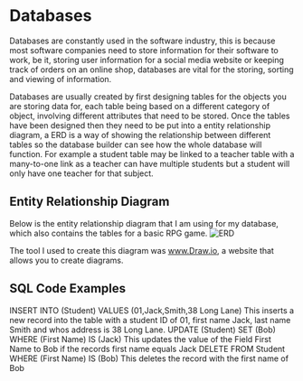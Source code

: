 # Databases
Databases are constantly used in the software industry, this is because most software companies need to store information for their software to work, be it, storing user information for a social media website or keeping track of orders on an online shop, databases are vital for the storing, sorting and viewing of information.

Databases are usually created by first designing tables for the objects you are storing data for, each table being based on a different category of object, involving different attributes that need to be stored. Once the tables have been designed then they need to be put into a entity relationship diagram, a ERD is a way of showing the relationship between different tables so the database builder can see how the whole database will function. For example a student table may be linked to a teacher table with a many-to-one link as a teacher can have multiple students but a student will only have one teacher for that subject.
## Entity Relationship Diagram
Below is the entity relationship diagram that I am using for my database, which also contains the tables for a basic RPG game.
![ERD](https://github.com/SDearing/Entity-Relationship-Diagrams-Example/blob/master/ERDExample.PNG)

The tool I used to create this diagram was www.Draw.io, a website that allows you to create diagrams. 
## SQL Code Examples
INSERT INTO (Student) VALUES (01,Jack,Smith,38 Long Lane)
This inserts a new record into the table with a student ID of 01, first name Jack, last name Smith and whos address is 38 Long Lane.
UPDATE (Student) SET (Bob) WHERE (First Name) IS (Jack)
This updates the value of the Field First Name to Bob if the records first name equals Jack
DELETE FROM Student WHERE (First Name) IS (Bob)
This deletes the record with the first name of Bob

